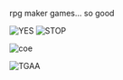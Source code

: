 rpg maker games... so good


![YES](https://github.com/4th-wall/4th-wall/assets/130046893/54063150-c384-4104-ba79-f43ca2085921) ![STOP](https://github.com/4th-wall/4th-wall/assets/130046893/19082e0c-8090-4adf-92c3-2758db56f83b)

![coe](https://github.com/4th-wall/4th-wall/assets/130046893/a47c6bb0-f825-41c3-962e-4db0d3be5861)

![TGAA](https://github.com/4th-wall/4th-wall/assets/130046893/13a22e3f-4a49-402d-8a7b-631776a82447)
